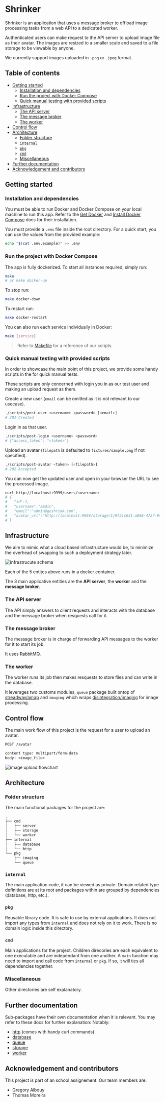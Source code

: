 # Shrinker <!-- omit in toc -->

Shrinker is an application that uses a message broker to offload image processing tasks from a web API to a dedicated worker.

Authenticated users can make request to the API server to upload image file as their avatar. The images are resized to a smaller scale and saved to a file storage to be viewable by anyone.

We currently support images uploaded in `.png` or `.jpeg` format.

## Table of contents <!-- omit in toc -->

- [Getting started](#getting-started)
  - [Installation and dependencies](#installation-and-dependencies)
  - [Run the project with Docker Compose](#run-the-project-with-docker-compose)
  - [Quick manual testing with provided scripts](#quick-manual-testing-with-provided-scripts)
- [Infrastructure](#infrastructure)
  - [The API server](#the-api-server)
  - [The message broker](#the-message-broker)
  - [The worker](#the-worker)
- [Control flow](#control-flow)
- [Architecture](#architecture)
  - [Folder structure](#folder-structure)
  - [`internal`](#internal)
  - [`pkg`](#pkg)
  - [`cmd`](#cmd)
  - [Miscellaneous](#miscellaneous)
- [Further documentation](#further-documentation)
- [Acknowledgement and contributors](#acknowledgement-and-contributors)

## Getting started

### Installation and dependencies

You must be able to run Docker and Docker Compose on your local machine to run this app. Refer to the [Get Docker](https://docs.docker.com/get-docker/) and [Install Docker Compose](https://docs.docker.com/compose/install/) docs for their installation.

You must provide a `.env` file inside the root directory.
For a quick start, you can use the values from the provided example:

```sh
echo "$(cat .env.example)" >> .env
```

### Run the project with Docker Compose

The app is fully dockerized. To start all instances required, simply run:

```sh
make
# or make docker-up
```

To stop run:

```sh
make docker-down
```

To restart run:

```sh
make docker-restart
```

You can also run each service individually in Docker:

```sh
make [service]
```

> Refer to [Makefile](/Makefile) for a reference of our scripts.

### Quick manual testing with provided scripts

In order to showcase the main point of this project, we provide some handy scripts in the for quick manual tests.

These scripts are only concerned with login you in as our test user and making an upload request as them.

Create a new user (`email` can be omitted as it is not relevant to our usecase).

```sh
./scripts/post-user <username> <password> [<email>]
# 201 Created
```

Login in as that user.

```sh
./scripts/post-login <username> <password>
# {"access_token": "<token>"}
```

Upload an avatar (`filepath` is defaulted to `fixtures/sample.png` if not specified).

```sh
./scripts/post-avatar <token> [<filepath>]
# 202 Accepted
```

You can now get the updated user and open in your browser the URL to see the processed image.

```sh
curl http://localhost:9999/users/<username>
# {
#   "id":1,
#   "username":"amdin",
#   "email":"admin@goshrink.com",
#   "avatar_url":"http://localhost:9998/storage/1/9f31c631-a868-4727-94f5-ccd30f0e3db7.png"
# }
```

## Infrastructure

We aim to mimic what a cloud based infrastructure would be, to minimize the overhead of swapping to such a deployment strategy later.

![infrastrucute schema](docs/infrastructure.svg)

Each of the 5 entites above runs in a docker container.

The 3 main applicative entities are the **API server**, the **worker** and the **message broker**.

### The API server

The API simply answers to client requests and interacts with the database and the message broker when resquests call for it.

### The message broker

The message broker is in charge of forwarding API messages to the worker for it to start its job.

It uses RabbitMQ.

### The worker

The worker runs its job then makes resquests to store files and can write in the database.

It leverages two customs modules, `queue` package built ontop of [streadway/amqp](https://github.com/streadway/amqp) and `imaging` which wraps [disintegration/imaging](https://github.com/disintegration/imaging) for image processing.

## Control flow

The main work flow of this project is the request for a user to upload an avatar.

```txt
POST /avatar

content type: multipart/form-data
body: <image_file>
```

![image upload flowchart](docs/control_flow.svg)

## Architecture

### Folder structure

The main functional packages for the project are:

```txt
.
├── cmd
│   ├── server
│   ├── storage
│   └── worker
├── internal
│   ├── database
│   └── http
└── pkg
    ├── imaging
    └── queue
```

### `internal`

The main application code, it can be viewed as private. Domain related type definitions are at its root and packages within are grouped by dependencies (database, http, etc.).

### `pkg`

Reusable library code. It is safe to use by external applications. It does not import any types from `internal` and does not rely on it to work. There is no domain logic inside this directory.

### `cmd`

Main applications for the project. Children direcories are each equivalent to one executable and are independant from one another. A `main` function may need to import and call code from `internal` or `pkg`. If so, it will ties all dependencies together.

### Miscellaneous

Other directories are self explanatory.

## Further documentation

Sub-packages have their own documentation when it is relevant. You may refer to these docs for further explanation: Notably:

- [http](internal/http/README.md) (comes with handy curl commands)
- [database](internal/database/README.md)
- [queue](pkg/queue/README.md)
- [storage](cmd/storage/README.md)
- [worker](cmd/worker/README.md)

## Acknowledgement and contributors

This project is part of an school assignement. Our team members are:

- Gregory Albouy
- Thomas Moreira

